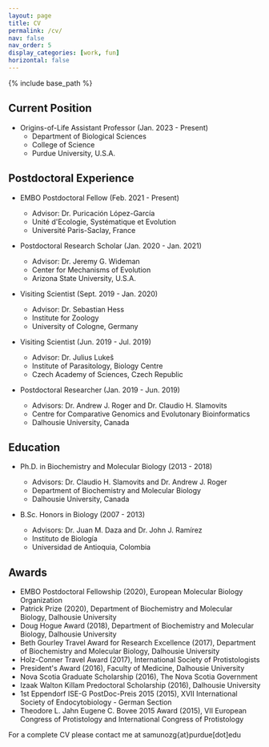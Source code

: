 ```yaml
---
layout: page
title: CV
permalink: /cv/
nav: false
nav_order: 5
display_categories: [work, fun]
horizontal: false
---
```


{% include base_path %}

## Current Position

* Origins-of-Life Assistant Professor (Jan. 2023 - Present)
  * Department of Biological Sciences
  * College of Science
  * Purdue University, U.S.A.

## Postdoctoral Experience

* EMBO Postdoctoral Fellow (Feb. 2021 - Present)
  * Advisor: Dr. Puricación López-García
  * Unité d'Ecologie, Systématique et Evolution
  * Université Paris-Saclay, France

* Postdoctoral Research Scholar (Jan. 2020 - Jan. 2021)
  * Advisor: Dr. Jeremy G. Wideman
  * Center for Mechanisms of Evolution
  * Arizona State University, U.S.A.

* Visiting Scientist (Sept. 2019 - Jan. 2020)
  * Advisor: Dr. Sebastian Hess
  * Institute for Zoology
  * University of Cologne, Germany

* Visiting Scientist (Jun. 2019 - Jul. 2019)
  * Advisor: Dr. Julius Lukeš
  * Institute of Parasitology, Biology Centre
  * Czech Academy of Sciences, Czech Republic

* Postdoctoral Researcher (Jan. 2019 - Jun. 2019)
  * Advisors: Dr. Andrew J. Roger and Dr. Claudio H. Slamovits
  * Centre for Comparative Genomics and Evolutonary Bioinformatics
  * Dalhousie University, Canada

## Education

* Ph.D. in Biochemistry and Molecular Biology (2013 - 2018)
  * Advisors: Dr. Claudio H. Slamovits and Dr. Andrew J. Roger
  * Department of Biochemistry and Molecular Biology
  * Dalhousie University, Canada

* B.Sc. Honors in Biology (2007 - 2013)
  * Advisors: Dr. Juan M. Daza and Dr. John J. Ramírez
  * Instituto de Biología
  * Universidad de Antioquia, Colombia
  
## Awards

* EMBO Postdoctoral Fellowship (2020), European Molecular Biology Organization
* Patrick Prize (2020), Department of Biochemistry and Molecular Biology, Dalhousie University
* Doug Hogue Award (2018), Department of Biochemistry and Molecular Biology, Dalhousie University
* Beth Gourley Travel Award for Research Excellence (2017), Department of Biochemistry and Molecular Biology, Dalhousie University
* Holz-Conner Travel Award (2017), International Society of Protistologists
* President's Award (2016), Faculty of Medicine, Dalhousie University
* Nova Scotia Graduate Scholarship (2016), The Nova Scotia Government
* Izaak Walton Killam Predoctoral Scholarship (2016), Dalhousie University
* 1st Eppendorf ISE-G PostDoc-Preis 2015 (2015), XVII International Society of Endocytobiology - German Section
* Theodore L. Jahn Eugene C. Bovee 2015 Award (2015), VII European Congress of Protistology and International Congress of Protistology   

For a complete CV please contact me at samunozg{at}purdue[dot]edu

